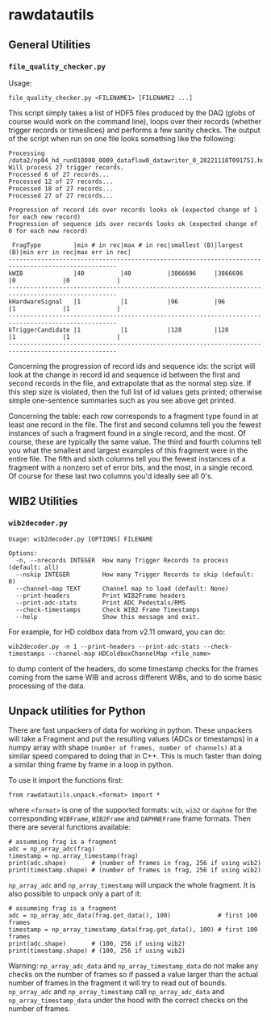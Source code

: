 # rawdatautils

## General Utilities

### `file_quality_checker.py`

Usage:
```
file_quality_checker.py <FILENAME1> [FILENAME2 ...]
```

This script simply takes a list of HDF5 files produced by the DAQ (globs of course would work on the command line), loops over their records (whether trigger records or timeslices) and performs a few sanity checks. The output of the script when run on one file looks something like the following:
```
Processing /data2/np04_hd_run018000_0009_dataflow0_datawriter_0_20221118T091751.hdf5.copied...
Will process 27 trigger records.
Processed 6 of 27 records...
Processed 12 of 27 records...
Processed 18 of 27 records...
Processed 27 of 27 records...

Progression of record ids over records looks ok (expected change of 1 for each new record)
Progression of sequence ids over records looks ok (expected change of 0 for each new record)

 FragType         |min # in rec|max # in rec|smallest (B)|largest (B)|min err in rec|max err in rec|
----------------------------------------------------------------------------------------------------
kWIB              |40          |40          |3866696     |3866696    |0             |0             |
----------------------------------------------------------------------------------------------------
kHardwareSignal   |1           |1           |96          |96         |1             |1             |
----------------------------------------------------------------------------------------------------
kTriggerCandidate |1           |1           |128         |128        |1             |1             |
----------------------------------------------------------------------------------------------------
```
Concerning the progression of record ids and sequence ids: the script will look at the change in record id and sequence id between the first and second records in the file, and extrapolate that as the normal step size. If this step size is violated, then the full list of id values gets printed; otherwise simple one-sentence summaries such as you see above get printed. 

Concerning the table: each row corresponds to a fragment type found in at least one record in the file. The first and second columns tell you the fewest instances of such a fragment found in a single record, and the most. Of course, these are typically the same value. The third and fourth columns tell you what the smallest and largest examples of this fragment were in the entire file. The fifth and sixth columns tell you the fewest instances of a fragment with a nonzero set of error bits, and the most, in a single record. Of course for these last two columns you'd ideally see all 0's. 

## WIB2	Utilities

### `wib2decoder.py`

```
Usage: wib2decoder.py [OPTIONS] FILENAME

Options:
  -n, --nrecords INTEGER  How many Trigger Records to process (default: all)
  --nskip INTEGER         How many Trigger Records to skip (default: 0)
  --channel-map TEXT      Channel map to load (default: None)
  --print-headers         Print WIB2Frame headers
  --print-adc-stats       Print ADC Pedestals/RMS
  --check-timestamps      Check WIB2 Frame Timestamps
  --help                  Show this message and exit.
```

For example, for HD coldbox data from v2.11 onward, you can do:
```
wib2decoder.py -n 1 --print-headers --print-adc-stats --check-timestamps --channel-map HDColdboxChannelMap <file_name>
```
to dump content of the headers, do some timestamp checks for the frames coming from the same WIB and across different WIBs, and to do some basic processing of the data.

## Unpack utilities for Python

There are fast unpackers of data for working in python. These unpackers will
take a Fragment and put the resulting values (ADCs or timestamps) in a numpy
array with shape `(number of frames, number of channels)` at a similar speed
compared to doing that in C++. This is much faster than doing a similar thing
frame by frame in a loop in python.

To use it import the functions first:
```
from rawdatautils.unpack.<format> import *
```
where `<format>` is one of the supported formats: `wib`, `wib2` or `daphne` for
the corresponding `WIBFrame`, `WIB2Frame` and `DAPHNEFrame` frame formats. Then
there are several functions available:
```
# assumming frag is a fragment
adc = np_array_adc(frag)
timestamp = np.array_timestamp(frag)
print(adc.shape)       # (number of frames in frag, 256 if using wib2)
print(timestamp.shape) # (number of frames in frag, 256 if using wib2)
```
`np_array_adc` and `np_array_timestamp` will unpack the whole fragment. It is also possible to unpack only a part of it:
```
# assumming frag is a fragment
adc = np_array_adc_data(frag.get_data(), 100)             # first 100 frames
timestamp = np_array_timestamp_data(frag.get_data(), 100) # first 100 frames
print(adc.shape)       # (100, 256 if using wib2)
print(timestamp.shape) # (100, 256 if using wib2)
```
Warning: `np_array_adc_data` and `np_array_timestamp_data` do not make any
checks on the number of frames so if passed a value larger than the actual
number of frames in the fragment it will try to read out of bounds.
`np_array_adc` and `np_array_timestamp` call `np_array_adc_data` and
`np_array_timestamp_data` under the hood with the correct checks on the number
of frames.

